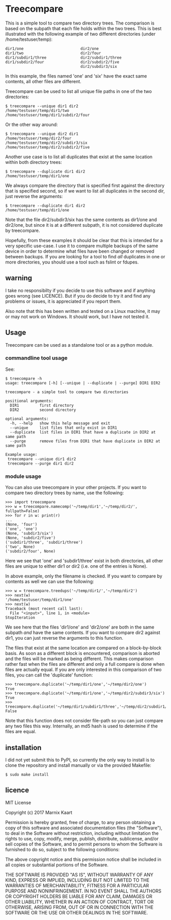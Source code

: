 # Treecompare

This is a simple tool to compare two directory trees. The comparison is based
on the subpath that each file holds within the two trees. This is best
illustrated with the following example of two different directories (under
/home/testuser/temp):

```
dir1/one                         dir2/one
dir1/two                         dir2/four
dir1/subdir1/three               dir2/subdir1/three
dir1/subdir2/four                dir2/subdir2/five
                                 dir2/subdir3/six
```

In this example, the files named 'one' and 'six' have the exact same contents,
all other files are different.

Treecompare can be used to list all unique file paths in one of the two
directories:

```
$ treecompare --unique dir1 dir2
/home/testuser/temp/dir1/two
/home/testuser/temp/dir1/subdir2/four
```

Or the other way around:

```
$ treecompare --unique dir2 dir1
/home/testuser/temp/dir2/four
/home/testuser/temp/dir2/subdir3/six
/home/testuser/temp/dir2/subdir2/five
```

Another use case is to list all duplicates that exist at the same location
within both directory trees:


```
$ treecompare --duplicate dir1 dir2
/home/testuser/temp/dir1/one
```

We always compare the directory that is specified first against the directory
that is specified second, so if we want to list all duplicates in the second
dir, just reverse the arguments:

```
$ treecompare --duplicate dir1 dir2
/home/testuser/temp/dir1/one
```

Note that the file dir2/subdir3/six has the same contents as dir1/one and
dir2/one, but since it is at a different subpath, it is not considered
duplicate by treecompare.

Hopefully, from these examples it should be clear that this is intended for a
very specific use-case. I use it to compare multiple backups of the same device
in order to determine what files have been changed or removed between backups.
If you are looking for a tool to find *all* duplicates in one or more
directories, you should use a tool such as fslint or fdupes.

## warning

I take no responsibilty if you decide to use this software and if anything goes
wrong (see LICENCE). But if you do decide to try it and find any problems or
issues, it is appreciated if you report them.

Also note that this has been written and tested on a Linux machine, it may or
may not work on Windows. It should work, but I have not tested it.

## Usage

Treecompare can be used as a standalone tool or as a python module.

### commandline tool usage

See:

```
$ treecompare -h
usage: treecompare [-h] [--unique | --duplicate | --purge] DIR1 DIR2

treecompare - a simple tool to compare two directories

positional arguments:
  DIR1         first directory
  DIR2         second directory

optional arguments:
  -h, --help   show this help message and exit
  --unique     list files that only exist in DIR1
  --duplicate  list files in DIR1 that have a duplicate in DIR2 at same path
  --purge      remove files from DIR1 that have duplicate in DIR2 at same path

Example usage:
 treecompare --unique dir1 dir2
 treecompare --purge dir1 dir2
```

### module usage

You can also use treecompare in your other projects. If you want to compare two
directory trees by name, use the following:

```
>>> import treecompare
>>> w = treecompare.namecomp('~/temp/dir1','~/temp/dir2/', fullpath=False)
>>> for r in w: print(r)
...
(None, 'four')
('one', 'one')
(None, 'subdir3/six')
(None, 'subdir2/five')
('subdir1/three', 'subdir1/three')
('two', None)
('subdir2/four', None)
```

Here we see that 'one' and 'subdir1/three' exist in both directories, all other
files are unique to either dir1 or dir2 (i.e. one of the entries is None).

In above example, only the filename is checked. If you want to compare by
contents as well we can use the following:

```
>>> w = treecompare.treedups('~/temp/dir1/','~/temp/dir2')
>>> next(w)
'/home/testuser/temp/dir1/one'
>>> next(w)
Traceback (most recent call last):
  File "<input>", line 1, in <module>
StopIteration
```

We see here that the files 'dir1/one' and 'dir2/one' are both in the same
subpath *and* have the same contents. If you want to compare dir2 against dir1,
you can just reverse the arguments to this function.

The files that exist at the same location are compared on a block-by-block
basis. As soon as a different block is encountered, comparison is aborted and
the files will be marked as being different. This makes comparison rather fast
when the files are different and only a full compare is done when files are
actually equal. If you are only interested in this comparison of two files, you
can call the 'duplicate' function:

```
>>> treecompare.duplicate('~/temp/dir1/one','~/temp/dir2/one')
True
>>> treecompare.duplicate('~/temp/dir1/one','~/temp/dir2/subdir3/six')
True
>>> treecompare.duplicate('~/temp/dir1/subdir1/three','~/temp/dir2/subdir1/three')
False
```

Note that this function does not consider file-path so you can just compare any
two files this way. Internally, an md5 hash is used to determine if the files
are equal.

## installation

I did not yet submit this to PyPI, so currently the only way to install is to
clone the repository and install manually or via the provided Makefile:

```
$ sudo make install
```

## licence

MIT License

Copyright (c) 2017 Marnix Kaart

Permission is hereby granted, free of charge, to any person obtaining a copy
of this software and associated documentation files (the "Software"), to deal
in the Software without restriction, including without limitation the rights
to use, copy, modify, merge, publish, distribute, sublicense, and/or sell
copies of the Software, and to permit persons to whom the Software is
furnished to do so, subject to the following conditions:

The above copyright notice and this permission notice shall be included in all
copies or substantial portions of the Software.

THE SOFTWARE IS PROVIDED "AS IS", WITHOUT WARRANTY OF ANY KIND, EXPRESS OR
IMPLIED, INCLUDING BUT NOT LIMITED TO THE WARRANTIES OF MERCHANTABILITY,
FITNESS FOR A PARTICULAR PURPOSE AND NONINFRINGEMENT. IN NO EVENT SHALL THE
AUTHORS OR COPYRIGHT HOLDERS BE LIABLE FOR ANY CLAIM, DAMAGES OR OTHER
LIABILITY, WHETHER IN AN ACTION OF CONTRACT, TORT OR OTHERWISE, ARISING FROM,
OUT OF OR IN CONNECTION WITH THE SOFTWARE OR THE USE OR OTHER DEALINGS IN THE
SOFTWARE.

